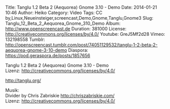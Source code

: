 Title: Tanglu 1.2 Beta 2 (Aequorea) Gnome 3.10 - Demo
Date: 2014-01-21 10:46
Author: Heiko
Category: Video
Tags: CC by,Linux,Neueinsteiger,screencast,Demo,Gnome,Tanglu,Gnome3
Slug: Tanglu_12_Beta_2_Aequorea_Gnome_310_Demo
Album: http://www.openscreencast.de
Duration: 381000
License: http://creativecommons.org/licenses/by/4.0/
Youtube: GreJ5Mf2d28
Vimeo: 132198558
Tumblr: http://openscreencast.tumblr.com/post/74051129532/tanglu-1-2-beta-2-aequorea-gnome-3-10-demo
Diaspora: https://pod.geraspora.de/posts/1857656

Tanglu 1.2 Beta 2 (Aequorea) Gnome 3.10 - Demo  
Lizenz: <http://creativecommons.org/licenses/by/4.0/>  
  
<http://tanglu.org/>  
  
Musik:  
Divider by Chris Zabriskie <http://chriszabriskie.com/>  
Lizenz: <http://creativecommons.org/licenses/by/4.0/>

